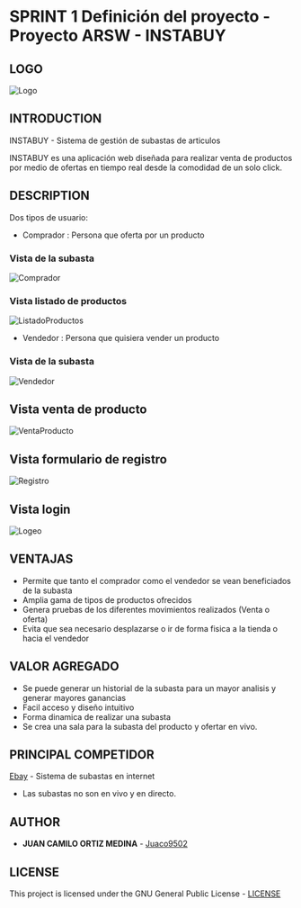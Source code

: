 # SPRINT 1 Definición del proyecto - Proyecto ARSW - INSTABUY

## LOGO

![Logo](img/logo.PNG)

## INTRODUCTION

INSTABUY - Sistema de gestión de subastas de articulos

INSTABUY es una aplicación web diseñada para realizar venta de productos por medio de ofertas en tiempo real desde la comodidad de un solo click.

## DESCRIPTION

Dos tipos de usuario: 

* Comprador : Persona que oferta por un producto	

### Vista de la subasta 

![Comprador](img/comprador.PNG)

### Vista listado de productos

![ListadoProductos](img/listadoProductos.PNG)
	
* Vendedor : Persona que quisiera vender un producto

### Vista de la subasta

![Vendedor](img/vendedor.PNG)


## Vista venta de producto

![VentaProducto](img/ventaProducto.PNG)



## Vista formulario de registro

![Registro](img/registro.PNG)

## Vista login

![Logeo](img/logeo.PNG)


## VENTAJAS
* Permite que tanto el comprador como el vendedor se vean beneficiados de la subasta
* Amplia gama de tipos de productos ofrecidos
* Genera pruebas de los diferentes movimientos realizados (Venta o oferta)
* Evita que sea necesario desplazarse o ir de forma fisica a la tienda o hacia el vendedor

## VALOR AGREGADO

* Se puede generar un historial de la subasta para un mayor analisis y generar mayores ganancias
* Facil acceso y diseño intuitivo
* Forma dinamica de realizar una subasta
* Se crea una sala para la subasta del producto y ofertar en vivo.

## PRINCIPAL COMPETIDOR
[Ebay](https://www.ebay.com/) - Sistema de subastas en internet
* Las subastas no son en vivo y en directo.

 
## AUTHOR

* **JUAN CAMILO ORTIZ MEDINA** - [Juaco9502](https://github.com/juaco9502)


## LICENSE

This project is licensed under the GNU General Public License - [LICENSE](LICENSE) 